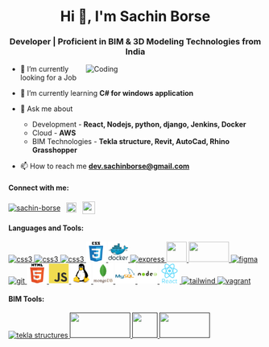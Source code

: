 
<h1 align="center">Hi 👋, I'm Sachin Borse</h1>
<h3 align="center"> Developer | Proficient in BIM & 3D Modeling Technologies from India</h3>

<img align="right" alt="Coding" width="350" src="https://camo.githubusercontent.com/5ddf73ad3a205111cf8c686f687fc216c2946a75005718c8da5b837ad9de78c9/68747470733a2f2f7468756d62732e6766796361742e636f6d2f4576696c4e657874446576696c666973682d736d616c6c2e676966">



- 🔭 I’m currently looking for a Job

- 🌱 I’m currently learning **C# for windows application** 

- 💬 Ask me about
  - Development - **React, Nodejs, python, django, Jenkins, Docker**
  - Cloud - **AWS**
  - BIM Technologies - **Tekla structure, Revit, AutoCad, Rhino Grasshopper**

- 📫 How to reach me **dev.sachinborse@gmail.com**

<h4 align="left">Connect with me:</h4>
<p align="left">
<a href="https://linkedin.com/in/sachin-borse" target="blank"><img align="center" src="https://raw.githubusercontent.com/rahuldkjain/github-profile-readme-generator/master/src/images/icons/Social/linked-in-alt.svg" alt="sachin-borse" height="20" width="20" /></a> &nbsp <a href="https://hashnode.com/@sachin009" target="blank"><img align="center" src="https://www.svgrepo.com/show/353859/hashnode-icon.svg" alt="" height="20" width="20" /></a>
&nbsp <a href="https://www.youtube.com/@sachinborse3601/videos" target="blank"><img align="center" src="https://cdn3.iconfinder.com/data/icons/social-network-30/512/social-06-512.png" alt="" height="25" width="25" /></a>
</p>

<h4 align="left">Languages and Tools:</h4>
<p align="left"> 
 <a href="" target="_blank" rel="noreferrer"> <img src="https://cdn.icon-icons.com/icons2/2415/PNG/512/csharp_original_logo_icon_146578.png" alt="css3" width="40" height="40"/>
  <a href="" target="_blank" rel="noreferrer"> <img src="https://logos-world.net/wp-content/uploads/2022/01/NET-Framework-Logo.png" alt="css3" width="80" height="40"/> </a>  
 <a href="" target="_blank" rel="noreferrer"> <img src="https://www.nicepng.com/png/detail/27-278232_amazon-web-services-logo-png-transparent-amazon-web.png" alt="css3" width="100" height="40"/> </a>   
<a href="https://www.w3schools.com/css/" target="_blank" rel="noreferrer"> <img src="https://raw.githubusercontent.com/devicons/devicon/master/icons/css3/css3-original-wordmark.svg" alt="css3" width="40" height="40"/> </a> <a href="https://www.docker.com/" target="_blank" rel="noreferrer"> <img src="https://raw.githubusercontent.com/devicons/devicon/master/icons/docker/docker-original-wordmark.svg" alt="docker" width="40" height="40"/> </a> <a href="https://expressjs.com" target="_blank" rel="noreferrer"> <img src="https://miro.medium.com/v2/resize:fit:1400/1*XP-mZOrIqX7OsFInN2ngRQ.png" alt="express" width="80" height="40"/> </a> <a href="https://expressjs.com" target="_blank" rel="noreferrer"> <img src="https://upload.wikimedia.org/wikipedia/commons/thumb/c/c3/Python-logo-notext.svg/1200px-Python-logo-notext.svg.png" width="40" height="40"/> </a> <a href="https://expressjs.com" target="_blank" rel="noreferrer"> <img src="https://www.djangoproject.com/m/img/logos/django-logo-negative.png" width="80" height="40"/> </a> <a href="https://www.figma.com/" target="_blank" rel="noreferrer"> <img src="https://www.vectorlogo.zone/logos/figma/figma-icon.svg" alt="figma" width="40" height="40"/> </a> <a href="https://git-scm.com/" target="_blank" rel="noreferrer"> <img src="https://www.vectorlogo.zone/logos/git-scm/git-scm-icon.svg" alt="git" width="40" height="40"/> </a> <a href="https://www.w3.org/html/" target="_blank" rel="noreferrer"> <img src="https://raw.githubusercontent.com/devicons/devicon/master/icons/html5/html5-original-wordmark.svg" alt="html5" width="40" height="40"/> </a> <a href="https://developer.mozilla.org/en-US/docs/Web/JavaScript" target="_blank" rel="noreferrer"> <img src="https://raw.githubusercontent.com/devicons/devicon/master/icons/javascript/javascript-original.svg" alt="javascript" width="40" height="40"/> </a>  <a href="https://www.linux.org/" target="_blank" rel="noreferrer"> <img src="https://raw.githubusercontent.com/devicons/devicon/master/icons/linux/linux-original.svg" alt="linux" width="40" height="40"/> </a> <a href="https://www.mongodb.com/" target="_blank" rel="noreferrer"> <img src="https://raw.githubusercontent.com/devicons/devicon/master/icons/mongodb/mongodb-original-wordmark.svg" alt="mongodb" width="40" height="40"/> </a> <a href="https://www.mysql.com/" target="_blank" rel="noreferrer"> <img src="https://raw.githubusercontent.com/devicons/devicon/master/icons/mysql/mysql-original-wordmark.svg" alt="mysql" width="40" height="40"/> </a>  <a href="https://nodejs.org" target="_blank" rel="noreferrer"> <img src="https://raw.githubusercontent.com/devicons/devicon/master/icons/nodejs/nodejs-original-wordmark.svg" alt="nodejs" width="40" height="40"/> </a>  </a> <a href="https://reactjs.org/" target="_blank" rel="noreferrer"> <img src="https://raw.githubusercontent.com/devicons/devicon/master/icons/react/react-original-wordmark.svg" alt="react" width="40" height="40"/> </a> <a href="https://tailwindcss.com/" target="_blank" rel="noreferrer"> <img src="https://www.vectorlogo.zone/logos/tailwindcss/tailwindcss-icon.svg" alt="tailwind" width="40" height="40"/> </a> <a href="https://www.vagrantup.com/" target="_blank" rel="noreferrer"> <img src="https://www.vectorlogo.zone/logos/vagrantup/vagrantup-icon.svg" alt="vagrant" width="40" height="40"/> </a> </p>


<h4 align="left">BIM Tools:</h4>
<p><a href="" target="_blank" rel="noreferrer"> <img src="https://upload.wikimedia.org/wikipedia/commons/7/79/Tekla_Structures_Logo.png" alt="tekla structures" width="100" height="40"/> </a>   <a href="" target="_blank" rel="noreferrer"> <img src="https://www.nicepng.com/png/detail/335-3356080_autodesk-revit-logo-png.png" width="120" height="50"/> </a>   <a href="" target="_blank" rel="noreferrer"> <img src="https://5.imimg.com/data5/CJ/JY/RR/SELLER-43556904/item-2356550-943.png" width="50" height="50"/> </a>    <a href="" target="_blank" rel="noreferrer"> <img src="https://www.animal-logos.com/wp-content/uploads/2021/08/ghlogosmall.png" width="100" height="50"/> </a>
</p>

<!--<p><img align="left" src="https://github-readme-stats.vercel.app/api/top-langs?username=sachinborse009&show_icons=true&locale=en&layout=compact" alt="sachinborse009" /></p>

<p>&nbsp;<img align="center" src="https://github-readme-stats.vercel.app/api?username=sachinborse009&show_icons=true&locale=en" alt="sachinborse009" /></p> -->



